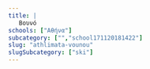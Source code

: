 ```yaml
---
title: |
   Βουνό
schools: ["Αθήνα"]
subcategory: ["","school171120181422"]
slug: "athlimata-vounou"
slugSubcategory: ["ski"]
---
```




